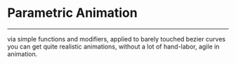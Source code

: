 
# Parametric Animation

---

via simple functions and modifiers, applied to barely touched bezier curves you can get quite realistic animations, without a lot of hand-labor, agile in animation.